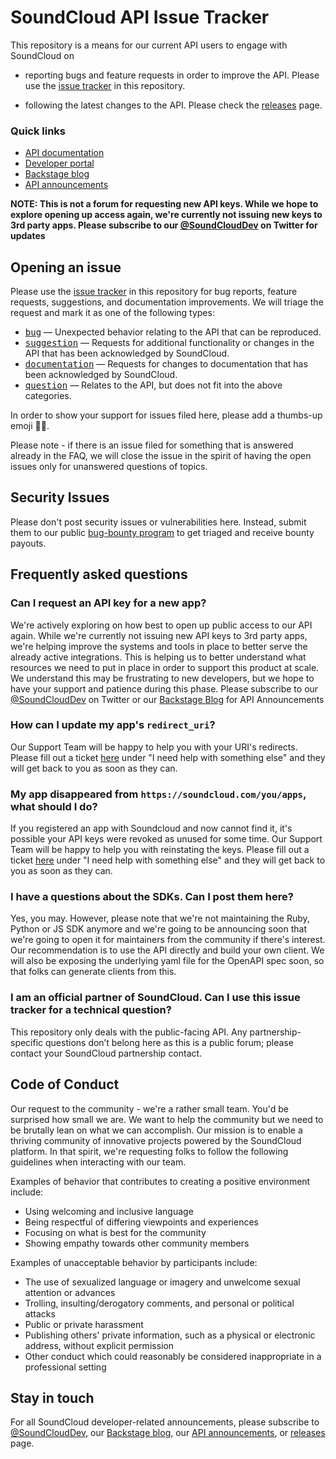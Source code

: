 # SoundCloud API Issue Tracker
This repository is a means for our current API users to engage with SoundCloud on
*  reporting bugs and feature requests in order to improve the API. 
Please use the [issue tracker] in this repository. 

* following the latest changes to the API. 
Please check the [releases] page.

### Quick links
* [API documentation] 
* [Developer portal]
* [Backstage blog]
* [API announcements]

**NOTE: This is not a forum for requesting new API keys. While we hope to explore opening up access again, we're currently not issuing new keys to 3rd party apps. Please subscribe to our [@SoundCloudDev] on Twitter for updates**

## Opening an issue
Please use the [issue tracker] in this repository for bug reports, feature requests, suggestions, and documentation improvements. We will triage the request and mark it as one of the following types:

- <kbd>[bug]</kbd> — Unexpected behavior relating to the API that can be reproduced.
- <kbd>[suggestion]</kbd> — Requests for additional functionality or changes in the API that has been acknowledged by SoundCloud.
- <kbd>[documentation]</kbd> — Requests for changes to documentation that has been acknowledged by SoundCloud.
- <kbd>[question]</kbd> — Relates to the API, but does not fit into the above categories.

In order to show your support for issues filed here, please add a thumbs-up emoji 👍🏽. 

Please note - if there is an issue filed for something that is answered already in the FAQ, we will close the issue in the spirit of having the open issues only for unanswered questions of topics. 

## Security Issues
Please don't post security issues or vulnerabilities here. Instead, submit them to our public [bug-bounty program] to get triaged and receive bounty payouts.

## Frequently asked questions
### Can I request an API key for a new app?
We're actively exploring on how best to open up public access to our API again. While we're currently not issuing new API keys to 3rd party apps, we're helping improve the systems and tools in place to better serve the already active integrations. This is helping us to better understand what resources we need to put in place in order to support this product at scale. We understand this may be frustrating to new developers, but we hope to have your support and patience during this phase. Please subscribe to our [@SoundCloudDev] on Twitter or our [Backstage Blog] for API Announcements

### How can I update my app's `redirect_uri`?
Our Support Team will be happy to help you with your URI's redirects. Please fill out a ticket [here] under "I need help with something else" and they will get back to you as soon as they can.

### My app disappeared from `https://soundcloud.com/you/apps`, what should I do?
If you registered an app with Soundcloud and now cannot find it, it's possible your API keys were revoked as unused for some time.
Our Support Team will be happy to help you with reinstating the keys. Please fill out a ticket [here] under "I need help with something else" and they will get back to you as soon as they can.

### I have a questions about the SDKs. Can I post them here?
Yes, you may. However, please note that we're not maintaining the Ruby, Python or JS SDK anymore and we're going to be announcing soon that we're going to open it for maintainers from the community if there's interest. Our recommendation is to use the API directly and build your own client. We will also be exposing the underlying yaml file for the OpenAPI spec soon, so that folks can generate clients from this. 

### I am an official partner of SoundCloud. Can I use this issue tracker for a technical question?
This repository only deals with the public-facing API. Any partnership-specific questions don’t belong here as this is a public forum; please contact your SoundCloud partnership contact.

## Code of Conduct
Our request to the community - we're a rather small team. You'd be surprised how small we are. We want to help the community but we need to be brutally lean on what we can accomplish. Our mission is to enable a thriving community of innovative projects powered by the SoundCloud platform. In that spirit, we're requesting folks to follow the following guidelines when interacting with our team. 

Examples of behavior that contributes to creating a positive environment include:
- Using welcoming and inclusive language
- Being respectful of differing viewpoints and experiences
- Focusing on what is best for the community
- Showing empathy towards other community members

Examples of unacceptable behavior by participants include:
- The use of sexualized language or imagery and unwelcome sexual attention or advances
- Trolling, insulting/derogatory comments, and personal or political attacks
- Public or private harassment
- Publishing others' private information, such as a physical or electronic address, without explicit permission
- Other conduct which could reasonably be considered inappropriate in a professional setting

## Stay in touch
For all SoundCloud developer-related announcements, please subscribe to [@SoundCloudDev], our [Backstage blog], our [API announcements], or [releases] page.

[@SoundCloudDev]: https://twitter.com/soundclouddev
[Backstage Blog]: https://developers.soundcloud.com/blog/
[API documentation]: https://developers.soundcloud.com/docs/api/reference
[Developer portal]: https://developers.soundcloud.com/
[issue tracker]: https://www.github.com/soundcloud/api/issues
[Javascript SDK]: https://github.com/soundcloud/soundcloud-javascript
[API announcements]: https://developers.soundcloud.com/blog/category/api
[releases]: https://github.com/soundcloud/api/releases 

[bug]: https://github.com/soundcloud/api/labels/bug
[suggestion]: https://github.com/soundcloud/api/labels/suggestion
[documentation]: https://github.com/soundcloud/api/labels/documentation
[question]: https://github.com/soundcloud/api/labels/question

[wontfix]:  https://github.com/soundcloud/api/labels/wontfix
[offtopic]:  https://github.com/soundcloud/api/labels/offtopic
[duplicate]:  https://github.com/soundcloud/api/labels/duplicate
[more info needed]: https://github.com/soundcloud/api/labels/more%20info%20needed
[inactive]:  https://github.com/soundcloud/api/labels/inactive

[bug-bounty program]: https://bugcrowd.com/soundcloud
[here]:https://help.soundcloud.com/hc/en-us/requests/new?ticket_form_id=581048
